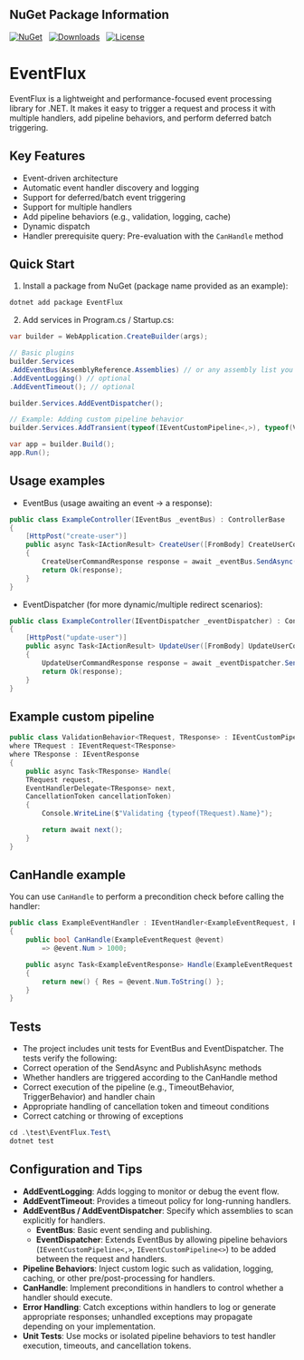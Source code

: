 ## NuGet Package Information

[![NuGet](https://img.shields.io/nuget/v/EventFlux)](https://www.nuget.org/packages/EventFlux) &nbsp;
[![Downloads](https://img.shields.io/nuget/dt/EventFlux)](https://www.nuget.org/packages/EventFlux) &nbsp;
[![License](https://img.shields.io/nuget/l/EventFlux)](https://github.com/kadirdemirkaya/EventFlux/blob/main/LICENSE.txt)


# EventFlux

EventFlux is a lightweight and performance-focused event processing library for .NET. It makes it easy to trigger a request and process it with multiple handlers, add pipeline behaviors, and perform deferred batch triggering.

## Key Features

- Event-driven architecture
- Automatic event handler discovery and logging
- Support for deferred/batch event triggering
- Support for multiple handlers
- Add pipeline behaviors (e.g., validation, logging, cache)
- Dynamic dispatch
- Handler prerequisite query: Pre-evaluation with the `CanHandle` method

## Quick Start

1. Install a package from NuGet (package name provided as an example):

```powershell
dotnet add package EventFlux
```

2. Add services in Program.cs / Startup.cs:

```csharp
var builder = WebApplication.CreateBuilder(args);

// Basic plugins
builder.Services
.AddEventBus(AssemblyReference.Assemblies) // or any assembly list you want
.AddEventLogging() // optional
.AddEventTimeout(); // optional

builder.Services.AddEventDispatcher();

// Example: Adding custom pipeline behavior
builder.Services.AddTransient(typeof(IEventCustomPipeline<,>), typeof(ValidationBehavior<,>));

var app = builder.Build();
app.Run();
```

## Usage examples

- EventBus (usage awaiting an event -> a response):

```csharp
public class ExampleController(IEventBus _eventBus) : ControllerBase
{ 
    [HttpPost("create-user")] 
    public async Task<IActionResult> CreateUser([FromBody] CreateUserCommandRequest command) 
    { 
        CreateUserCommandResponse response = await _eventBus.SendAsync(command); 
        return Ok(response); 
    }
}
```

- EventDispatcher (for more dynamic/multiple redirect scenarios):

```csharp
public class ExampleController(IEventDispatcher _eventDispatcher) : ControllerBase
{ 
    [HttpPost("update-user")] 
    public async Task<IActionResult> UpdateUser([FromBody] UpdateUserCommandRequest command) 
    { 
        UpdateUserCommandResponse response = await _eventDispatcher.SendAsync(command); 
        return Ok(response); 
    }
}
```

## Example custom pipeline

```csharp
public class ValidationBehavior<TRequest, TResponse> : IEventCustomPipeline<TRequest, TResponse>
where TRequest : IEventRequest<TResponse>
where TResponse : IEventResponse
{
    public async Task<TResponse> Handle(
    TRequest request,
    EventHandlerDelegate<TResponse> next,
    CancellationToken cancellationToken)
    {
        Console.WriteLine($"Validating {typeof(TRequest).Name}");

        return await next();
    }
}
```

## CanHandle example

You can use `CanHandle` to perform a precondition check before calling the handler:

```csharp
public class ExampleEventHandler : IEventHandler<ExampleEventRequest, ExampleEventResponse>
{
    public bool CanHandle(ExampleEventRequest @event)
        => @event.Num > 1000;

    public async Task<ExampleEventResponse> Handle(ExampleEventRequest @event)
    {
        return new() { Res = @event.Num.ToString() };
    }
}
```

## Tests
- The project includes unit tests for EventBus and EventDispatcher. The tests verify the following:
- Correct operation of the SendAsync and PublishAsync methods
- Whether handlers are triggered according to the CanHandle method
- Correct execution of the pipeline (e.g., TimeoutBehavior, TriggerBehavior) and handler chain
- Appropriate handling of cancellation token and timeout conditions
- Correct catching or throwing of exceptions

```csharp
cd .\test\EventFlux.Test\
dotnet test
```

## Configuration and Tips

- **AddEventLogging**: Adds logging to monitor or debug the event flow.
- **AddEventTimeout**: Provides a timeout policy for long-running handlers.
- **AddEventBus / AddEventDispatcher**: Specify which assemblies to scan explicitly for handlers.
  - **EventBus**: Basic event sending and publishing.
  - **EventDispatcher**: Extends EventBus by allowing pipeline behaviors (`IEventCustomPipeline<,>`, `IEventCustomPipeline<>`) to be added between the request and handlers.
- **Pipeline Behaviors**: Inject custom logic such as validation, logging, caching, or other pre/post-processing for handlers.
- **CanHandle**: Implement preconditions in handlers to control whether a handler should execute.
- **Error Handling**: Catch exceptions within handlers to log or generate appropriate responses; unhandled exceptions may propagate depending on your implementation.
- **Unit Tests**: Use mocks or isolated pipeline behaviors to test handler execution, timeouts, and cancellation tokens.
